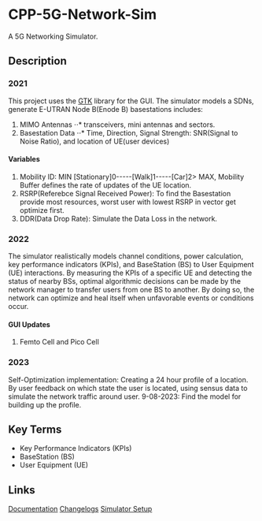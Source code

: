 # CPP-5G-Network-Sim

A 5G Networking Simulator.

## Description

### 2021
This project uses the [GTK](https://www.gtk.org/) library for the GUI.
The simulator models a SDNs, generate E-UTRAN Node B(Enode B) basestations includes:
1. MIMO Antennas
⋅⋅* transceivers, mini antennas and sectors.
2. Basestation Data
⋅⋅* Time, Direction, Signal Strength: SNR(Signal to Noise Ratio), and location of UE(user devices)
#### Variables
1. Mobility ID: MIN [Stationary]0-----[Walk]1-----[Car]2> MAX, Mobility Buffer defines the rate of updates of the UE location.
2. RSRP(Referebce Signal Received Power): To find the Basestation provide most resources, worst user with lowest RSRP in vector get optimize first.
3. DDR(Data Drop Rate): Simulate the Data Loss in the network.

### 2022
The simulator realistically models channel conditions, power calculation, key performance indicators (KPIs), and BaseStation (BS) to User Equipment (UE) interactions. By measuring the KPIs of a specific UE and detecting the status of nearby BSs, optimal algorithmic decisions can be made by the network manager to transfer users from one BS to another. By doing so, the network can optimize and heal itself when unfavorable events or conditions occur.
#### GUI Updates
1. Femto Cell and Pico Cell

### 2023
Self-Optimization implementation: Creating a 24 hour profile of a location. By user feedback on which state the user is located, using sensus data to simulate the network traffic around user.
9-08-2023: Find the model for building up the profile.

## Key Terms

+ Key Performance Indicators (KPIs)
+ BaseStation (BS)
+ User Equipment (UE)

## Links

[Documentation](https://github.com/cpptromar/CPP-5G-Network-Sim/tree/master/doc/Documentation)
[Changelogs](https://github.com/cpptromar/CPP-5G-Network-Sim/tree/master/doc/Changelogs)
[Simulator Setup](https://github.com/cpptromar/CPP-5G-Network-Sim/tree/master/doc/Documentation/Simulator_Setup.docx)
